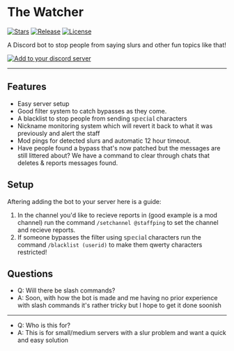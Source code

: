 # The Watcher

[![Stars](https://img.shields.io/github/stars/Zacky2613/The-Watcher.svg)](https://github.com/Zacky2613/The-Watcher/stargazers)
[![Release](https://img.shields.io/github/release/Zacky2613/The-Watcher.svg)](https://github.com/Zacky2613/The-Watcher/releases/latest)
[![License](https://img.shields.io/github/license/Zacky2613/The-Watcher.svg)](https://github.com/Zacky2613/The-Watcher/blob/master/LICENSE)

A Discord bot to stop people from saying slurs and other fun topics like that!

[![Add to your discord server](https://cdn.discordapp.com/attachments/903644674269536267/1071791719907065886/image.png)](https://discord.com/api/oauth2/authorize?client_id=1002831837657317427&permissions=8&scope=bot)

---

## Features

- Easy server setup
- Good filter system to catch bypasses as they come.
- A blacklist to stop people from sending 𝕤𝕡𝕖𝕔𝕚𝕒𝕝 characters
- Nickname monitoring system which will revert it back to what it was previously and alert the staff
- Mod pings for detected slurs and automatic 12 hour timeout.
- Have people found a bypass that's now patched but the messages are still littered about? We have a command to clear through chats that deletes & reports messages found.

## Setup

Aftering adding the bot to your server here is a guide:

1. In the channel you'd like to recieve reports in (good example is a mod channel) run the command `/setchannel @staffping` to set the channel and recieve reports.
2. If someone bypasses the filter using 𝕤𝕡𝕖𝕔𝕚𝕒𝕝 characters run the command `/blacklist (userid)` to make them qwerty characters restricted!

## Questions

- Q: Will there be slash commands?
- A: Soon, with how the bot is made and me having no prior experience with slash commands it's rather tricky but I hope to get it done soonish

---

- Q: Who is this for?
- A: This is for small/medium servers with a slur problem and want a quick and easy solution
